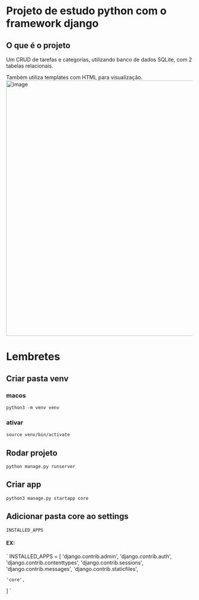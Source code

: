 # Projeto de estudo python com o framework django
## O que é o projeto
Um CRUD de tarefas e categorias, utilizando banco de dados SQLite, com 2 tabelas relacionais.

Também utiliza templates com HTML para visualização.
<img width="690" alt="image" src="https://github.com/user-attachments/assets/c46ccd93-03a1-4447-97b2-37dffe535f70">

# Lembretes

## Criar pasta venv

### macos

`python3 -m venv venv`

### ativar
`source venv/bin/activate`

## Rodar projeto
`python manage.py runserver`

## Criar app
`python3 manage.py startapp core`


## Adicionar pasta core ao settings 

`INSTALLED_APPS`

#### EX:

`
INSTALLED_APPS = [
    'django.contrib.admin',
    'django.contrib.auth',
    'django.contrib.contenttypes',
    'django.contrib.sessions',
    'django.contrib.messages',
    'django.contrib.staticfiles',

    'core',
]
` 
